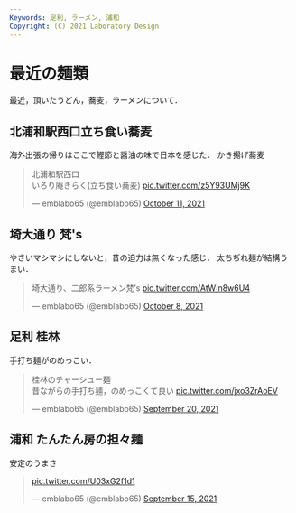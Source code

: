 ```yaml
---
Keywords: 足利, ラーメン, 浦和 
Copyright: (C) 2021 Laboratory Design
---
```


# 最近の麺類

最近，頂いたうどん，蕎麦，ラーメンについて．

## 北浦和駅西口立ち食い蕎麦
海外出張の帰りはここで鰹節と醤油の味で日本を感じた．
かき揚げ蕎麦

<blockquote class="twitter-tweet"><p lang="ja" dir="ltr">北浦和駅西口<br>いろり庵きらく(立ち食い蕎麦) <a href="https://t.co/z5Y93UMj9K">pic.twitter.com/z5Y93UMj9K</a></p>&mdash; emblabo65 (@emblabo65) <a href="https://twitter.com/emblabo65/status/1447561696562741262?ref_src=twsrc%5Etfw">October 11, 2021</a></blockquote> <script async src="https://platform.twitter.com/widgets.js" charset="utf-8"></script>

## 埼大通り 梵's  
やさいマシマシにしないと，昔の迫力は無くなった感じ．
太ちぢれ麺が結構うまい．

<blockquote class="twitter-tweet"><p lang="ja" dir="ltr">埼大通り、二郎系ラーメン梵’s <a href="https://t.co/AtWIn8w6U4">pic.twitter.com/AtWIn8w6U4</a></p>&mdash; emblabo65 (@emblabo65) <a href="https://twitter.com/emblabo65/status/1446356589938544640?ref_src=twsrc%5Etfw">October 8, 2021</a></blockquote> <script async src="https://platform.twitter.com/widgets.js" charset="utf-8"></script>

## 足利 桂林
手打ち麺がのめっこい．

<blockquote class="twitter-tweet"><p lang="ja" dir="ltr">桂林のチャーシュー麺<br>昔ながらの手打ち麺，のめっこくて良い <a href="https://t.co/jxo3ZrAoEV">pic.twitter.com/jxo3ZrAoEV</a></p>&mdash; emblabo65 (@emblabo65) <a href="https://twitter.com/emblabo65/status/1439821078914736129?ref_src=twsrc%5Etfw">September 20, 2021</a></blockquote> <script async src="https://platform.twitter.com/widgets.js" charset="utf-8"></script>

## 浦和 たんたん房の担々麺
安定のうまさ

<blockquote class="twitter-tweet"><p lang="und" dir="ltr"><a href="https://t.co/U03xG2f1d1">pic.twitter.com/U03xG2f1d1</a></p>&mdash; emblabo65 (@emblabo65) <a href="https://twitter.com/emblabo65/status/1438165561670717446?ref_src=twsrc%5Etfw">September 15, 2021</a></blockquote> <script async src="https://platform.twitter.com/widgets.js" charset="utf-8"></script>
